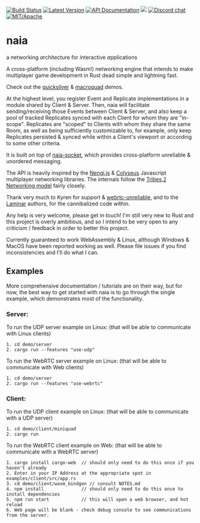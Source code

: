 [![Build Status](https://img.shields.io/circleci/project/github/naia-rs/naia.svg)](https://circleci.com/gh/naia-rs/naia)
[![Latest Version](https://img.shields.io/crates/v/naia-server.svg)](https://crates.io/crates/naia-server)
[![API Documentation](https://docs.rs/naia-server/badge.svg)](https://docs.rs/naia-server)
![](https://tokei.rs/b1/github/naia-rs/naia)
[![Discord chat](https://img.shields.io/discord/764975354913619988.svg?label=discord%20chat)](https://discord.gg/fD6QCtX)
[![MIT/Apache][s3]][l3]

[s3]: https://img.shields.io/badge/license-MIT%2FApache-blue.svg
[l3]: docs/LICENSE-MIT

# naia
a *n*etworking *a*rchitecture for *i*nteractive *a*pplications

A cross-platform (including Wasm!) networking engine that intends to make multiplayer game development in Rust dead simple and lightning fast.

Check out the [quicksilver](https://github.com/naia-rs/naia-quicksilver-example) & [macroquad](https://github.com/naia-rs/naia-macroquad-example) demos.

At the highest level, you register Event and Replicate implementations in a module shared by Client & Server. Then, naia will facilitate sending/receiving those Events between Client & Server, and also keep a pool of tracked Replicates synced with each Client for whom they are "in-scope". Replicates are "scoped" to Clients with whom they share the same Room, as well as being sufficiently customizable to, for example, only keep Replicates persisted & synced while within a Client's viewport or according to some other criteria.

It is built on top of [naia-socket](https://github.com/naia-rs/naia-socket), which provides cross-platform unreliable & unordered messaging.

The API is heavily inspired by the [Nengi.js](https://github.com/timetocode/nengi) & [Colyseus](https://github.com/colyseus/colyseus) Javascript multiplayer networking libraries. The internals follow the [Tribes 2 Networking model](https://www.gamedevs.org/uploads/tribes-networking-model.pdf) fairly closely.

Thank very much to Kyren for support & [webrtc-unreliable](https://github.com/kyren/webrtc-unreliable), and to the [Laminar](https://github.com/amethyst/laminar) authors, for the cannibalized code within.

Any help is very welcome, please get in touch! I'm still very new to Rust and this project is overly ambitious, and so I intend to be very open to any criticism / feedback in order to better this project.

Currently guaranteed to work WebAssembly & Linux, although Windows & MacOS have been reported working as well. Please file issues if you find inconsistencies and I'll do what I can.

## Examples

More comprehensive documentation / tutorials are on their way, but for now, the best way to get started with naia is to go through the single example, which demonstrates most of the functionality.

### Server:

To run the UDP server example on Linux: (that will be able to communicate with Linux clients)

    1. cd demo/server
    2. cargo run --features "use-udp"

To run the WebRTC server example on Linux: (that will be able to communicate with Web clients)

    1. cd demo/server
    2. cargo run --features "use-webrtc"

### Client:

To run the UDP client example on Linux: (that will be able to communicate with a UDP server)

    1. cd demo/client/miniquad
    2. cargo run

To run the WebRTC client example on Web: (that will be able to communicate with a WebRTC server)

    1. cargo install cargo-web  // should only need to do this once if you haven't already
    2. Enter in your IP Address at the appropriate spot in examples/client/src/app.rs
    3. cd demo/client/wasm_bindgen // consult NOTES.md
    4. npm install              // should only need to do this once to install dependencies
    5. npm run start            // this will open a web browser, and hot reload
    6. Web page will be blank - check debug console to see communications from the server.
